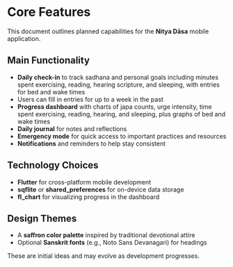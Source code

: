 # Core Features

This document outlines planned capabilities for the **Nitya Dāsa** mobile application.

## Main Functionality

 - **Daily check-in** to track sadhana and personal goals including
   minutes spent exercising, reading, hearing scripture, and sleeping,
   with entries for bed and wake times
  - Users can fill in entries for up to a week in the past
 - **Progress dashboard** with charts of japa counts, urge intensity,
   time spent exercising, reading, hearing, and sleeping, plus
   graphs of bed and wake times
- **Daily journal** for notes and reflections
- **Emergency mode** for quick access to important practices and resources
- **Notifications** and reminders to help stay consistent

## Technology Choices

- **Flutter** for cross-platform mobile development
- **sqflite** or **shared_preferences** for on-device data storage
- **fl_chart** for visualizing progress in the dashboard

## Design Themes

- A **saffron color palette** inspired by traditional devotional attire
- Optional **Sanskrit fonts** (e.g., Noto Sans Devanagari) for headings

These are initial ideas and may evolve as development progresses.
